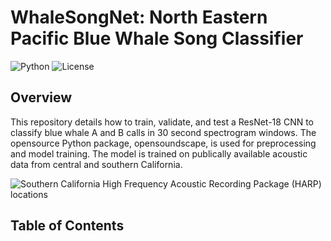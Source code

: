 # WhaleSongNet: North Eastern Pacific Blue Whale Song Classifier

![Python](https://img.shields.io/badge/python-3.8+-blue.svg)
![License](https://img.shields.io/badge/license-MIT-green)

## Overview

This repository details how to train, validate, and test a ResNet-18 CNN to classify blue whale A and B calls in 30 second spectrogram windows. The opensource Python package, opensoundscape, is used for preprocessing and model training. The model is trained on publically available acoustic data from central and southern California. 

![Southern California High Frequency Acoustic Recording Package (HARP) locations]("https://github.com/m1alksne/WhaleSongNet/tree/main/reports/figures/site_map.jpg")

## Table of Contents

